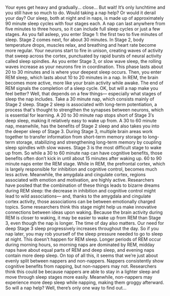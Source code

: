Your eyes get heavy and gradually...  close... But wait! It’s only lunchtime and you still have so much to do. Would taking a nap help? Or would it derail your day? Our sleep, both at night and in naps, is made up of approximately 90 minute sleep cycles with four stages each. A nap can last anywhere from five minutes to three hours, so it can include full sleep cycles or just a few stages. As you fall asleep, you enter Stage 1: the first two to five minutes of sleep. Stage 2 comes next, for about 30 minutes. In Stage 2, body temperature drops,  muscles relax, and breathing and heart rate  become more regular. Your neurons start to fire in unison, creating waves of activity  that sweep across the cortex, punctuated by rapid bursts  of neural activity called sleep spindles. As you enter Stage 3, or slow wave sleep, the rolling waves increase as your neurons fire in coordination. This phase lasts about 20 to 30 minutes and is where your deepest sleep occurs. Then, you enter REM sleep, which lasts about 10 to 20 minutes in a nap. In REM, the brain becomes more active, more like your brain activity while awake. The end of REM signals  the completion of a sleep cycle. OK, but will a nap make you feel better? Well, that depends on a few things— especially what stages of sleep the nap includes. Take a 30 minute nap,  which consists mainly of Stage 2 sleep. Stage 2 sleep is associated  with long-term potentiation, a process that's thought to strengthen the synapses between neurons, which is essential for learning. A 20 to 30 minute nap stops short of Stage 3′s deep sleep, making it relatively easy to wake up from. A 30 to 60 minute nap, meanwhile, has the benefits of Stage 2 sleep and also takes you into the deeper sleep  of Stage 3. During Stage 3, multiple brain areas work together to transfer information from short-term memory storage to long-term storage, stabilizing and strengthening  long-term memory by coupling sleep spindles  with slow waves. Stage 3 is the most difficult stage  to wake up from. So while a 30 to 60 minute nap can have cognitive benefits, those benefits often don’t kick in until  about 15 minutes after waking up. 60 to 90 minute naps enter the REM stage. While in REM, the prefrontal cortex, which is largely responsible  for inhibition and cognitive control, becomes much less active. Meanwhile, the amygdala  and cingulate cortex, regions associated with emotion  and motivation, are highly active. Researchers have posited that  the combination of these things leads to bizarre dreams during REM sleep: the decrease in inhibition and cognitive control might lead to wild associations— and, thanks to the amygdala  and cingulate cortex activity, those associations can be  between emotionally charged topics. Some researchers think this stage might help us make innovative connections between ideas upon waking. Because the brain activity during REM is closer to waking, it may be easier to wake up from REM  than Stage 3, even though the nap is longer. The time of day also matters. Our need for deep Stage 3 sleep  progressively increases throughout the day. So if you nap later, you may rob yourself of the sleep pressure needed to go to sleep at night. This doesn't happen for REM sleep. Longer periods of REM occur during morning hours, so morning naps are dominated by REM, midday naps have about equal parts of REM and deep sleep, and evening naps contain more deep sleep. On top of all this, it seems  that we’re just about evenly split between nappers and non-nappers. Nappers consistently show cognitive benefits from napping, but non-nappers may not. Researchers think this could be  because nappers are able to stay in a lighter sleep and move through sleep stages more easily. Meanwhile, non-nappers may experience more deep sleep while napping, making them groggy afterward. So will a nap help? Well, there’s only one way to find out... 